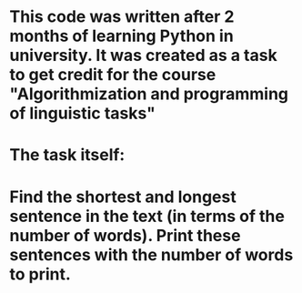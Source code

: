 # This code was written after 2 months of learning Python in university. It was created as a task to get credit for the course "Algorithmization and programming of linguistic tasks"

# The task itself:
# Find the shortest and longest sentence in the text (in terms of the number of words). Print these sentences with the number of words to print.
